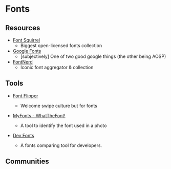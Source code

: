 # Fonts

## Resources

* [Font Squirrel](https://www.fontsquirrel.com)
   * Biggest open-licensed fonts collection
* [Google Fonts](https://fonts.google.com)
   * [subjectively] One of two good google things (the other being AOSP)
* [FontNerd](https://www.nerdfonts.com)
   * Iconic font aggregator & collection

## Tools

* [Font Flipper](https://fontflipper.com)
  
   * Welcome swipe culture but for fonts

* [MyFonts - WhatTheFont!](https://www.myfonts.com/WhatTheFont/)
  
   * A tool to identify the font used in a photo

* [Dev Fonts](https://devfonts.gafi.dev)
  
   * A fonts comparing tool for developers.

## Communities
